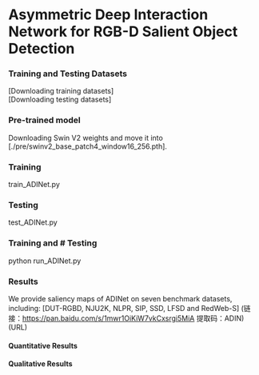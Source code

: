 # Asymmetric Deep Interaction Network for RGB-D Salient Object Detection


### Training and Testing Datasets
[Downloading training datasets]  
[Downloading testing datasets]

### Pre-trained model
Downloading Swin V2 weights and move it into [./pre/swinv2_base_patch4_window16_256.pth].

### Training
train_ADINet.py

### Testing
test_ADINet.py

### Training and # Testing
python run_ADINet.py

### Results
We provide saliency maps of ADINet on seven benchmark datasets, including: [DUT-RGBD, NJU2K, NLPR, SIP, SSD, LFSD and RedWeb-S] (链接：https://pan.baidu.com/s/1mwr1OiKiW7vkCxsrgi5MiA 
提取码：ADIN)(URL)

####  Quantitative Results
####  Qualitative Results



